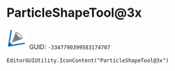 # ParticleShapeTool@3x
![](/img/ParticleShapeTool@3x.png)
GUID: `-3347790399583174707`
```
EditorGUIUtility.IconContent("ParticleShapeTool@3x")
```
